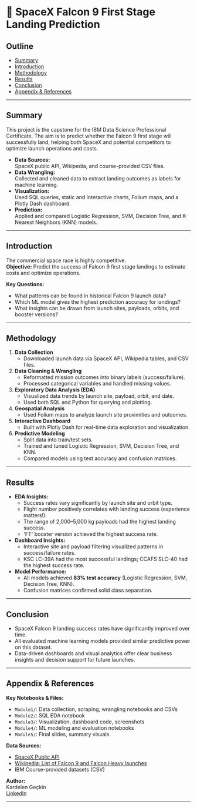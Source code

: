 # 🚀 SpaceX Falcon 9 First Stage Landing Prediction

## Outline

- [Summary](#summary)
- [Introduction](#introduction)
- [Methodology](#methodology)
- [Results](#results)
- [Conclusion](#conclusion)
- [Appendix & References](#appendix--references)

---

## Summary

This project is the capstone for the IBM Data Science Professional Certificate. The aim is to predict whether the Falcon 9 first stage will successfully land, helping both SpaceX and potential competitors to optimize launch operations and costs.

- **Data Sources:**  
  SpaceX public API, Wikipedia, and course-provided CSV files.
- **Data Wrangling:**  
  Collected and cleaned data to extract landing outcomes as labels for machine learning.
- **Visualization:**  
  Used SQL queries, static and interactive charts, Folium maps, and a Plotly Dash dashboard.
- **Prediction:**  
  Applied and compared Logistic Regression, SVM, Decision Tree, and K-Nearest Neighbors (KNN) models.

---

## Introduction

The commercial space race is highly competitive.  
**Objective:** Predict the success of Falcon 9 first stage landings to estimate costs and optimize operations.

**Key Questions:**
- What patterns can be found in historical Falcon 9 launch data?
- Which ML model gives the highest prediction accuracy for landings?
- What insights can be drawn from launch sites, payloads, orbits, and booster versions?

---

## Methodology

1. **Data Collection**  
   - Downloaded launch data via SpaceX API, Wikipedia tables, and CSV files.
2. **Data Cleaning & Wrangling**  
   - Reformatted mission outcomes into binary labels (success/failure).
   - Processed categorical variables and handled missing values.
3. **Exploratory Data Analysis (EDA)**  
   - Visualized data trends by launch site, payload, orbit, and date.
   - Used both SQL and Python for querying and plotting.
4. **Geospatial Analysis**  
   - Used Folium maps to analyze launch site proximities and outcomes.
5. **Interactive Dashboard**  
   - Built with Plotly Dash for real-time data exploration and visualization.
6. **Predictive Modeling**  
   - Split data into train/test sets.
   - Trained and tuned Logistic Regression, SVM, Decision Tree, and KNN.
   - Compared models using test accuracy and confusion matrices.

---

## Results

- **EDA Insights:**  
  - Success rates vary significantly by launch site and orbit type.
  - Flight number positively correlates with landing success (experience matters!).
  - The range of 2,000–5,000 kg payloads had the highest landing success.
  - 'FT' booster version achieved the highest success rate.
- **Dashboard Insights:**  
  - Interactive site and payload filtering visualized patterns in success/failure rates.
  - KSC LC-39A had the most successful landings; CCAFS SLC-40 had the highest success rate.
- **Model Performance:**  
  - All models achieved **83% test accuracy** (Logistic Regression, SVM, Decision Tree, KNN).
  - Confusion matrices confirmed solid class separation.

---

## Conclusion

- SpaceX Falcon 9 landing success rates have significantly improved over time.
- All evaluated machine learning models provided similar predictive power on this dataset.
- Data-driven dashboards and visual analytics offer clear business insights and decision support for future launches.

---

## Appendix & References

**Key Notebooks & Files:**
- `Module1/`: Data collection, scraping, wrangling notebooks and CSVs
- `Module2/`: SQL EDA notebook
- `Module3/`: Visualization, dashboard code, screenshots
- `Module4/`: ML modeling and evaluation notebooks
- `Module5/`: Final slides, summary visuals

**Data Sources:**
- [SpaceX Public API](https://api.spacexdata.com/)
- [Wikipedia: List of Falcon 9 and Falcon Heavy launches](https://en.wikipedia.org/wiki/List_of_Falcon_9_and_Falcon_Heavy_launches)
- IBM Course-provided datasets (CSV)
  
**Author:**  
Kardelen Geçkin  
[LinkedIn](https://www.linkedin.com/in/krgckn/)

---

